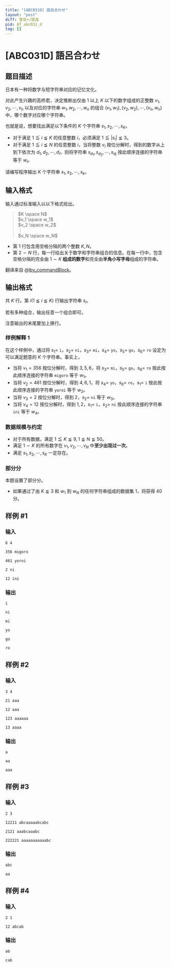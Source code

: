 ```yaml
---
title: "[ABC031D] 語呂合わせ"
layout: "post"
diff: 普及+/提高
pid: AT_abc031_d
tag: []
---
```


# [ABC031D] 語呂合わせ

## 题目描述

日本有一种将数字与短字符串对应的记忆文化。

对此产生兴趣的高桥君，决定推断出仅由 $1$ 以上 $K$ 以下的数字组成的正整数 $v_1,v_2,\cdots,v_n$ 以及对应的字符串 $w_1,w_2,\cdots,w_n$ 的组合 $(v_1,w_1),(v_2,w_2),\cdots,(v_n,w_n)$ 中，哪个数字对应哪个字符串。

也就是说，想要找出满足以下条件的 $K$ 个字符串 $s_1,s_2,\cdots,s_K$。

- 对于满足 $1 \leqq i \leqq K$ 的任意整数 $i$，必须满足 $1 \leqq |s_i| \leqq 3$。
- 对于满足 $1 \leqq i \leqq N$ 的任意整数 $i$，当将整数 $v_i$ 按位分解时，得到的数字从上到下依次为 $d_1,d_2,\cdots,d_l$，则将字符串 $s_{d_1},s_{d_2},\cdots,s_{d_l}$ 按此顺序连接的字符串等于 $w_i$。

请编写程序输出 $K$ 个字符串 $s_1,s_2,\cdots,s_k$。

## 输入格式

输入通过标准输入以以下格式给出。

> $K \space N$  
> $v_1 \space w_1$  
> $v_2 \space w_2$  
> $\vdots$  
> $v_N \space w_N$  

- 第 $1$ 行包含用空格分隔的两个整数 $K,N$。
- 第 $2 \sim N$ 行，每一行给出关于数字和字符串组合的信息。在每一行中，包含空格分隔的完全由 $1 \sim K$ **组成的数字**和完全由**半角小写字母**组成的字符串。


翻译来自 @[lby_commandBlock](/user/791222)。

## 输出格式

共 $K$ 行。第 $i(1 \leqq i \leqq K)$ 行输出字符串 $s_i$。

若有多种组合，输出任意一个组合即可。

注意输出的末尾要加上换行。

### 样例解释 1

在这个样例中，通过将 $s_1=$ `i`，$s_2=$ `ni`，$s_3=$ `mi`，$s_4=$ `yo`，$s_5=$ `go`，$s_6=$ `ro` 设定为可以满足题意的 $K$ 个字符串。事实上，

- 当将 $v_1=356$ 按位分解时，得到 $3,5,6$，将 $s_3=$ `mi`，$s_5=$ `go`，$s_6=$ `ro` 按此按此顺序连接的字符串 `migoro` 等于 $w_1$。
- 当将 $v_2=461$ 按位分解时，得到 $4,6,1$，将 $s_4=$ `yo`，$s_6=$ `ro`，$s_1=$ `i` 按此按此顺序连接的字符串 `yoroi` 等于 $w_2$。
- 当将 $v_3=2$ 按位分解时，得到 $2$，$s_2=$ `ni` 等于 $w_3$。
- 当将 $v_4=12$ 按位分解时，得到 $1,2$，$s_1=$ `i`，$s_2=$ `ni` 按此顺序连接的字符串 `ini` 等于 $w_4$。

### 数据规模与约定

- 对于所有数据，满足 $1 \leqq K \leqq 9,1 \leqq N \leqq 50$。
- 满足 $1 \sim K$ 的所有数字在 $v_1,v_2,\cdots,v_N$ 中**至少出现过一次**。
- 满足 $s_1,s_2,\cdots,s_K$ 一定存在。

### 部分分

本题设置了部分分。

- 如果通过了由 $K \leqq 3$ 和 $w_1$ 到 $w_N$ 的任何字符串组成的数据集 $1$，将获得 $40$ 分。

## 样例 #1

### 输入

```
6 4
356 migoro
461 yoroi
2 ni
12 ini
```

### 输出

```
i
ni
mi
yo
go
ro
```

## 样例 #2

### 输入

```
3 4
21 aaa
12 aaa
123 aaaaaa
13 aaaa
```

### 输出

```
a
aa
aaa
```

## 样例 #3

### 输入

```
2 3
12211 abcaaaaabcabc
2121 aaabcaaabc
222221 aaaaaaaaaaabc
```

### 输出

```
abc
aa
```

## 样例 #4

### 输入

```
2 1
12 abcab
```

### 输出

```
ab
cab
```

